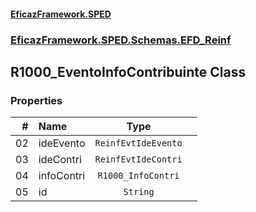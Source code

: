 #### [EficazFramework.SPED](EficazFrameworkSPED.md 'EficazFramework SPED')
### [EficazFramework.SPED.Schemas.EFD_Reinf](EficazFramework.SPED.Schemas.EFD_Reinf.md 'EficazFramework.SPED.Schemas.EFD_Reinf')

## R1000_EventoInfoContribuinte Class
### Properties

| # | Name | Type | |
| ---: | :--- | :---: | :--- |
| 02 | ideEvento | `ReinfEvtIdeEvento` |  |
| 03 | ideContri | `ReinfEvtIdeContri` |  |
| 04 | infoContri | `R1000_InfoContri` |  |
| 05 | id | `String` |  |
